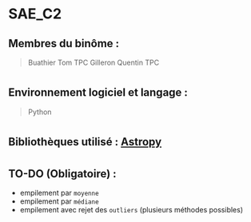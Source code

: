 # SAE_C2

## Membres du binôme : 

> Buathier Tom TPC
> Gilleron Quentin TPC

# 

## Environnement logiciel et langage : 

> Python

#

## Bibliothèques utilisé : [Astropy](https://www.astropy.org/)

#

## TO-DO (Obligatoire) :

* empilement par `moyenne`
* empilement par `médiane`
* empilement avec rejet des `outliers` (plusieurs méthodes possibles)